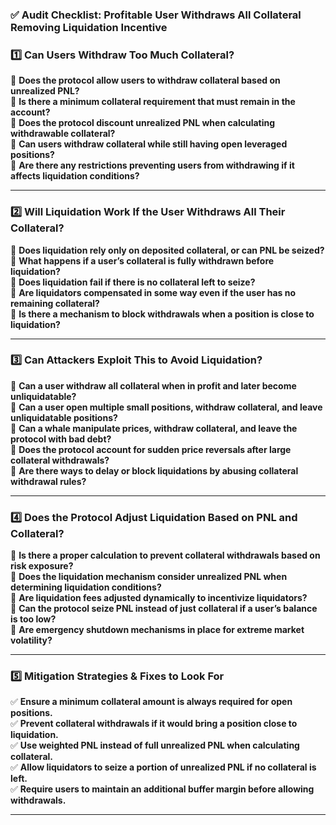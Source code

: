### **✅ Audit Checklist: Profitable User Withdraws All Collateral Removing Liquidation Incentive**  

### **1️⃣ Can Users Withdraw Too Much Collateral?**  
🔲 **Does the protocol allow users to withdraw collateral based on unrealized PNL?**  
🔲 **Is there a minimum collateral requirement that must remain in the account?**  
🔲 **Does the protocol discount unrealized PNL when calculating withdrawable collateral?**  
🔲 **Can users withdraw collateral while still having open leveraged positions?**  
🔲 **Are there any restrictions preventing users from withdrawing if it affects liquidation conditions?**  

---

### **2️⃣ Will Liquidation Work If the User Withdraws All Their Collateral?**  
🔲 **Does liquidation rely only on deposited collateral, or can PNL be seized?**  
🔲 **What happens if a user’s collateral is fully withdrawn before liquidation?**  
🔲 **Does liquidation fail if there is no collateral left to seize?**  
🔲 **Are liquidators compensated in some way even if the user has no remaining collateral?**  
🔲 **Is there a mechanism to block withdrawals when a position is close to liquidation?**  

---

### **3️⃣ Can Attackers Exploit This to Avoid Liquidation?**  
🔲 **Can a user withdraw all collateral when in profit and later become unliquidatable?**  
🔲 **Can a user open multiple small positions, withdraw collateral, and leave unliquidatable positions?**  
🔲 **Can a whale manipulate prices, withdraw collateral, and leave the protocol with bad debt?**  
🔲 **Does the protocol account for sudden price reversals after large collateral withdrawals?**  
🔲 **Are there ways to delay or block liquidations by abusing collateral withdrawal rules?**  

---

### **4️⃣ Does the Protocol Adjust Liquidation Based on PNL and Collateral?**  
🔲 **Is there a proper calculation to prevent collateral withdrawals based on risk exposure?**  
🔲 **Does the liquidation mechanism consider unrealized PNL when determining liquidation conditions?**  
🔲 **Are liquidation fees adjusted dynamically to incentivize liquidators?**  
🔲 **Can the protocol seize PNL instead of just collateral if a user’s balance is too low?**  
🔲 **Are emergency shutdown mechanisms in place for extreme market volatility?**  

---

### **5️⃣ Mitigation Strategies & Fixes to Look For**  
✅ **Ensure a minimum collateral amount is always required for open positions.**  
✅ **Prevent collateral withdrawals if it would bring a position close to liquidation.**  
✅ **Use weighted PNL instead of full unrealized PNL when calculating collateral.**  
✅ **Allow liquidators to seize a portion of unrealized PNL if no collateral is left.**  
✅ **Require users to maintain an additional buffer margin before allowing withdrawals.**  

---
